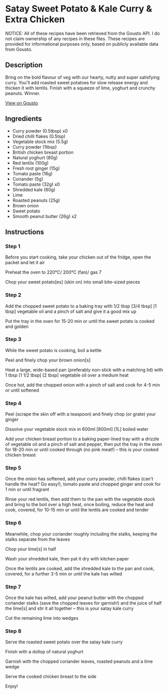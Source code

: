 # Satay Sweet Potato & Kale Curry & Extra Chicken

NOTICE: All of these recipes have been retrieved from the Gousto API. I do not claim ownership of any recipes in these files. These recipes are provided for informational purposes only, based on publicly available data from Gousto.

## Description

Bring on the bold flavour of veg with our hearty, nutty and super satisfying curry. You'll add roasted sweet potatoes for slow release energy and thicken it with lentils. Finish with a squeeze of lime, yoghurt and crunchy peanuts. Winner.

[View on Gousto](https://www.gousto.co.uk/recipes/cookbook/satay-sweet-potato-kale-curry-extra-chicken)

## Ingredients

- Curry powder (0.5tbsp) x0
- Dried chilli flakes (0.5tsp)
- Vegetable stock mix (5.5g)
- Curry powder (1tbsp)
- British chicken breast portion
- Natural yoghurt (80g)
- Red lentils (100g)
- Fresh root ginger (15g)
- Tomato paste (16g)
- Coriander (5g)
- Tomato paste (32g) x0
- Shredded kale (80g)
- Lime
- Roasted peanuts (25g)
- Brown onion
- Sweet potato
- Smooth peanut butter (26g) x2

## Instructions


### Step 1

Before you start cooking, take your chicken out of the fridge, open the packet and let it air

Preheat the oven to 220°C/ 200°C (fan)/ gas 7

Chop your sweet potato[es] (skin on) into small bite-sized pieces


### Step 2

Add the chopped sweet potato to a baking tray with 1/2 tbsp <span class="text-purple">[3/4 tbsp]</span> <span class="text-danger">[1 tbsp]</span> vegetable oil and a pinch of salt and give it a good mix up

Put the tray in the oven for 15-20 min or until the sweet potato is cooked and golden


### Step 3

While the sweet potato is cooking, boil a kettle

Peel and finely chop your brown onion[s]

Heat a large, wide-based pan (preferably non-stick with a matching lid) with 1 tbsp <span class="text-purple">[1 1/2 tbsp]</span> <span class="text-danger">[2 tbsp]</span> vegetable oil over a medium heat

Once hot, add the chopped onion with a pinch of salt and cook for 4-5 min or until softened


### Step 4

Peel (scrape the skin off with a teaspoon) and finely chop (or grate) your ginger

Dissolve your vegetable stock mix in 600ml <span class="text-purple">[800ml]</span> <span class="text-danger">[1L]</span> boiled water

Add your chicken breast portion to a baking paper-lined tray with a drizzle of vegetable oil and a pinch of salt and pepper, then put the tray in the oven for 18-20 min or until cooked through (no pink meat!) – this is your cooked chicken breast


### Step 5

Once the onion has softened, add your curry powder, chilli flakes (can't handle the heat? Go easy!), tomato paste and chopped ginger and cook for 1 min or until fragrant

Rinse your red lentils, then add them to the pan with the vegetable stock and bring to the boil over a high heat, once boiling, reduce the heat and cook, covered, for 10-15 min or until the lentils are cooked and tender


### Step 6

Meanwhile, chop your coriander roughly including the stalks, keeping the stalks separate from the leaves

Chop your lime[s] in half

Wash your shredded kale, then pat it dry with kitchen paper

Once the lentils are cooked, add the shredded kale to the pan and cook, covered, for a further 3-5 min or until the kale has wilted


### Step 7

Once the kale has wilted, add your peanut butter with the chopped coriander stalks (save the chopped leaves for garnish!) and the juice of half the lime[s] and stir it all together – this is your satay kale curry

Cut the remaining lime into wedges

### Step 8

Serve the roasted sweet potato over the satay kale curry

Finish with a dollop of natural yoghurt

Garnish with the chopped coriander leaves, roasted peanuts and a lime wedge

Serve the cooked chicken breast to the side

Enjoy!

